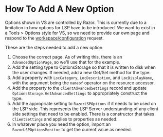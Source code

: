 # How To Add A New Option

Options shown in VS are controlled by Razor. This is currently due to a limitation in how options for LSP have to be introduced. We want to exist in a Tools > Options style for VS, so we need to provide our own page and respond to the [workspace/configuration](https://microsoft.github.io/language-server-protocol/specifications/lsp/3.17/specification/#workspace_configuration) request.

These are the steps needed to add a new option:

1. Choose the correct page. As of writing this, there is an `AdvancedOptionPage`, so we'll use that for the example.
2. Add the setting type to OptionsStorage so that it is written to disk when the user changes. If needed, add a new Get/Set method for the type.
3. Add a property with `LocCategory`, `LocDescription`, and `LocDisplayName`, with the argument being the `nameof` operator on the resource accessor.
4. Add the property to the `ClientAdvancedSettings` record and update `OptionsStorage.GetAdvancedSettings` to appropriately construct the type.
5. Add the appropriate setting to `RazorLSPOptions` if it needs to be used on the LSP side. This represents the LSP Server understanding of any client side settings that need to be enabled. There is a constructor that takes `ClientSettings` and applies to properties as needed.
6. In whatever place you need the option, import an `RazorLSPOptionsMonitor` to get the current value as needed.
